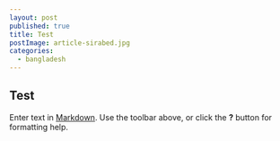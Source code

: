```yaml
---
layout: post
published: true
title: Test
postImage: article-sirabed.jpg
categories:
  - bangladesh
---
```

## Test

Enter text in [Markdown](http://daringfireball.net/projects/markdown/). Use the toolbar above, or click the **?** button for formatting help.
